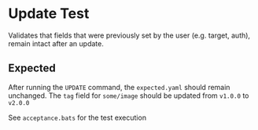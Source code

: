 # Update Test

Validates that fields that were previously set by the user (e.g. target, auth), remain intact after an update.

## Expected

After running the `UPDATE` command, the `expected.yaml` should remain unchanged.
The `tag` field for `some/image` should be updated from `v1.0.0` to `v2.0.0`

See `acceptance.bats` for the test execution
